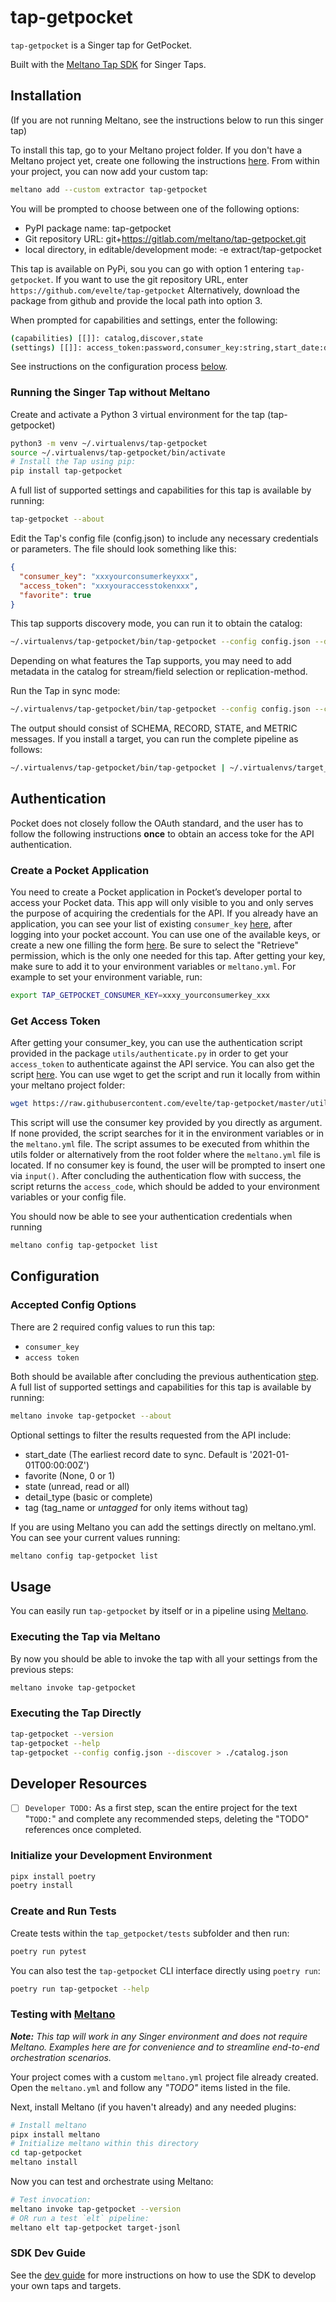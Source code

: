 # tap-getpocket

`tap-getpocket` is a Singer tap for GetPocket.

Built with the [Meltano Tap SDK](https://sdk.meltano.com) for Singer Taps.

## Installation

(If you are not running Meltano, see the instructions below to run this singer tap) 

To install this tap, go to your Meltano project folder. If you don't have a Meltano project yet, create one following 
the instructions [here](https://meltano.com/docs/getting-started.html#create-your-meltano-project).
From within your project, you can now add your custom tap:
```bash
meltano add --custom extractor tap-getpocket
```
You will be prompted to choose between one of the following options:
- PyPI package name:
    tap-getpocket
- Git repository URL:
    git+https://gitlab.com/meltano/tap-getpocket.git
- local directory, in editable/development mode:
    -e extract/tap-getpocket

This tap is available on PyPi, sou you can go with option 1 entering `tap-getpocket`.
If you want to use the git repository URL, enter `https://github.com/evelte/tap-getpocket`
Alternatively, download the package from github and provide the local path into option 3.

When prompted for capabilities and settings, enter the following:
```bash
(capabilities) [[]]: catalog,discover,state
(settings) [[]]: access_token:password,consumer_key:string,start_date:date_iso8601,favorite:boolean,state:string,detail_type:string,tag:string
```

See instructions on the configuration process [below](#Configuration).

### Running the Singer Tap without Meltano
Create and activate a Python 3 virtual environment for the tap (tap-getpocket)

```bash
python3 -m venv ~/.virtualenvs/tap-getpocket
source ~/.virtualenvs/tap-getpocket/bin/activate
# Install the Tap using pip:
pip install tap-getpocket
```

A full list of supported settings and capabilities for this tap is available by running:

```bash
tap-getpocket --about
```

Edit the Tap's config file (config.json) to include any necessary credentials or parameters. The file should look something like this:
```json
{
  "consumer_key": "xxxyourconsumerkeyxxx",
  "access_token": "xxxyouraccesstokenxxx",
  "favorite": true
}
```

This tap supports discovery mode, you can run it to obtain the catalog:

```bash
~/.virtualenvs/tap-getpocket/bin/tap-getpocket --config config.json --discover > catalog.json
``` 
Depending on what features the Tap supports, you may need to add metadata in the catalog for stream/field selection or replication-method.

Run the Tap in sync mode:

```bash
~/.virtualenvs/tap-getpocket/bin/tap-getpocket --config config.json --catalog catalog.json
```

The output should consist of SCHEMA, RECORD, STATE, and METRIC messages.
If you install a target, you can run the complete pipeline as follows:

```bash
~/.virtualenvs/tap-getpocket/bin/tap-getpocket | ~/.virtualenvs/target_jsonl/bin/target-jsonl --config config.json
```

## Authentication

Pocket does not closely follow the OAuth standard, and the user has to follow the following instructions **once** to 
obtain an access toke for the API authentication.

### Create a Pocket Application

You need to create a Pocket application in Pocket’s developer portal to access your Pocket data. This app will only 
visible to you and only serves the purpose of acquiring the credentials for the API.
If you already have an application, you can see your list of existing `consumer_key`
[here](https://getpocket.com/developer/apps/), after logging into your pocket account. You can use one of the available 
keys, or create a new one filling the form [here](https://getpocket.com/developer/apps/new/). Be sure to select the 
"Retrieve" permission, which is the only one needed for this tap.
After getting your key, make sure to add it to your environment variables or `meltano.yml`.
For example to set your environment variable, run:

```bash
export TAP_GETPOCKET_CONSUMER_KEY=xxxy_yourconsumerkey_xxx
```

### Get Access Token

After getting your consumer_key, you can use the authentication script provided in the package `utils/authenticate.py`
in order to get your `access_token` to authenticate against the API service. You can also get the script 
[here](https://github.com/evelte/tap-getpocket/blob/master/utils/authenticate.py).
You can use wget to get the script and run it locally from within your meltano project folder:
```bash
wget https://raw.githubusercontent.com/evelte/tap-getpocket/master/utils/authenticate.py
```

This script will use the consumer key provided by you directly as argument. If none provided, the script searches for
it in the environment variables or in the `meltano.yml` file. The script assumes to be executed from whithin the utils
folder or alternatively from the root folder where the `meltano.yml` file is located. If no consumer key is found, the 
user will be prompted to insert one via `input()`.
After concluding the authentication flow with success, the script returns the `access_code`, which should be added to 
your environment variables or your config file.

You should now be able to see your authentication credentials when running
```bash
meltano config tap-getpocket list
```

## Configuration

### Accepted Config Options

There are 2 required config values to run this tap:
* `consumer_key`
* `access token`

Both should be available after concluding the previous authentication [step](#Get-Access-Token). A full list of 
supported settings and capabilities for this tap is available by running:
```bash
meltano invoke tap-getpocket --about
```

Optional settings to filter the results requested from the API include:
* start_date (The earliest record date to sync. Default is '2021-01-01T00:00:00Z')
* favorite (None, 0 or 1)
* state (unread, read or all)
* detail_type (basic or complete)
* tag (tag_name or _untagged_ for only items without tag)

If you are using Meltano you can add the settings directly on meltano.yml. You can see your current values running:
```bash
meltano config tap-getpocket list
```

## Usage

You can easily run `tap-getpocket` by itself or in a pipeline using [Meltano](https://meltano.com/).

### Executing the Tap via Meltano

By now you should be able to invoke the tap with all your settings from the previous steps:
```bash
meltano invoke tap-getpocket
```


### Executing the Tap Directly

```bash
tap-getpocket --version
tap-getpocket --help
tap-getpocket --config config.json --discover > ./catalog.json
```

## Developer Resources

- [ ] `Developer TODO:` As a first step, scan the entire project for the text "`TODO:`" and complete any recommended steps, deleting the "TODO" references once completed.

### Initialize your Development Environment

```bash
pipx install poetry
poetry install
```

### Create and Run Tests

Create tests within the `tap_getpocket/tests` subfolder and
  then run:

```bash
poetry run pytest
```

You can also test the `tap-getpocket` CLI interface directly using `poetry run`:

```bash
poetry run tap-getpocket --help
```

### Testing with [Meltano](https://www.meltano.com)

_**Note:** This tap will work in any Singer environment and does not require Meltano.
Examples here are for convenience and to streamline end-to-end orchestration scenarios._

Your project comes with a custom `meltano.yml` project file already created. Open the `meltano.yml` and follow any _"TODO"_ items listed in
the file.

Next, install Meltano (if you haven't already) and any needed plugins:

```bash
# Install meltano
pipx install meltano
# Initialize meltano within this directory
cd tap-getpocket
meltano install
```

Now you can test and orchestrate using Meltano:

```bash
# Test invocation:
meltano invoke tap-getpocket --version
# OR run a test `elt` pipeline:
meltano elt tap-getpocket target-jsonl
```

### SDK Dev Guide

See the [dev guide](https://sdk.meltano.com/en/latest/dev_guide.html) for more instructions on how to use the SDK to 
develop your own taps and targets.

